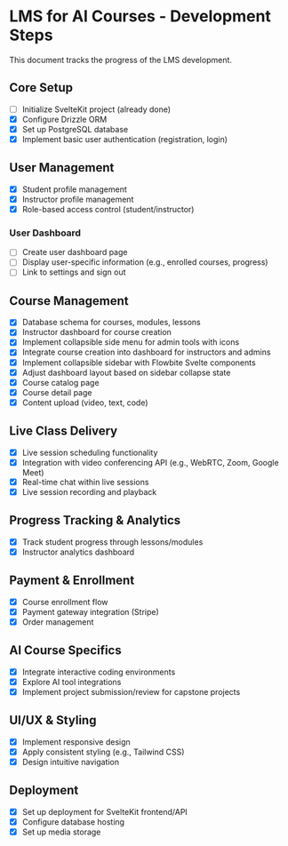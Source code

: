 # LMS for AI Courses - Development Steps

This document tracks the progress of the LMS development.

## Core Setup

- [ ] Initialize SvelteKit project (already done)
- [x] Configure Drizzle ORM
- [x] Set up PostgreSQL database
- [x] Implement basic user authentication (registration, login)

## User Management

- [x] Student profile management
- [x] Instructor profile management
- [x] Role-based access control (student/instructor)

### User Dashboard

- [ ] Create user dashboard page
- [ ] Display user-specific information (e.g., enrolled courses, progress)
- [ ] Link to settings and sign out

## Course Management

- [x] Database schema for courses, modules, lessons
- [x] Instructor dashboard for course creation
- [x] Implement collapsible side menu for admin tools with icons
- [x] Integrate course creation into dashboard for instructors and admins
- [x] Implement collapsible sidebar with Flowbite Svelte components
- [x] Adjust dashboard layout based on sidebar collapse state
- [x] Course catalog page
- [x] Course detail page
- [x] Content upload (video, text, code)

## Live Class Delivery

- [x] Live session scheduling functionality
- [x] Integration with video conferencing API (e.g., WebRTC, Zoom, Google Meet)
- [x] Real-time chat within live sessions
- [x] Live session recording and playback

## Progress Tracking & Analytics

- [x] Track student progress through lessons/modules
- [x] Instructor analytics dashboard

## Payment & Enrollment

- [x] Course enrollment flow
- [x] Payment gateway integration (Stripe)
- [x] Order management

## AI Course Specifics

- [x] Integrate interactive coding environments
- [x] Explore AI tool integrations
- [x] Implement project submission/review for capstone projects

## UI/UX & Styling

- [x] Implement responsive design
- [x] Apply consistent styling (e.g., Tailwind CSS)
- [x] Design intuitive navigation

## Deployment

- [x] Set up deployment for SvelteKit frontend/API
- [x] Configure database hosting
- [x] Set up media storage
